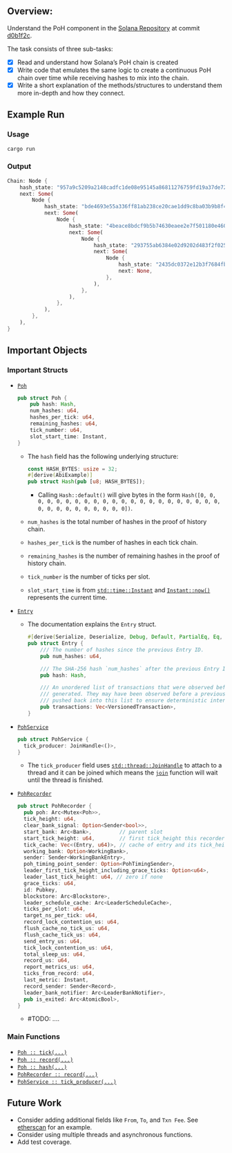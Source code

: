 ## Overview:

Understand the PoH component in the [Solana Repository](https://github.com/solana-labs/solana) at commit [d0b1f2c](https://github.com/solana-labs/solana/commit/d0b1f2c7c0ac90543ed6935f65b7cfc4673f74da).

The task consists of three sub-tasks:
- [x] Read and understand how Solana’s PoH chain is created
- [x] Write code that emulates the same logic to create a continuous PoH chain over time while
receiving hashes to mix into the chain.
- [x] Write a short explanation of the methods/structures to understand them more in-depth and how they connect. 

## Example Run

### Usage
```Rust
cargo run
```

### Output
```Rust
Chain: Node {
    hash_state: "957a9c5209a2148cadfc1de08e95145a86811276759fd19a37de72dcafb94118",
    next: Some(
        Node {
            hash_state: "bde4693e55a336ff81ab238ce20cae1dd9c8ba03b9b8f43963f5569bf3cf5229",
            next: Some(
                Node {
                    hash_state: "4beace8bdcf9b5b74630eaee2e7f501180e46025ca89b05e7e041fbe953d817a",
                    next: Some(
                        Node {
                            hash_state: "293755ab6384e02d9202d483f2f0250100d786e75fdab1b6f3925b2800ece3cb",
                            next: Some(
                                Node {
                                    hash_state: "2435dc0372e12b3f7684fb7093fbe6f6dee79dbff96cc28b1687839ef526e02f",
                                    next: None,
                                },
                            ),
                        },
                    ),
                },
            ),
        },
    ),
}
```

## Important Objects

### Important Structs
- [`Poh`](https://github.com/solana-labs/solana/blob/d0b1f2c7c0ac90543ed6935f65b7cfc4673f74da/entry/src/poh.rs#L10)
    ```Rust
    pub struct Poh {
        pub hash: Hash,
        num_hashes: u64,
        hashes_per_tick: u64,
        remaining_hashes: u64,
        tick_number: u64,
        slot_start_time: Instant,
    }
    ```
    - The `hash` field has the following underlying structure:
        ```Rust
        const HASH_BYTES: usize = 32;
        #[derive(AbiExample)]
        pub struct Hash(pub [u8; HASH_BYTES]);
        ```
        - Calling `Hash::default()` will give bytes in the form `Hash([0, 0, 0, 0, 0, 0, 0, 0, 0, 0, 0, 0, 0, 0, 0, 0, 0, 0, 0, 0, 0, 0, 0, 0, 0, 0, 0, 0, 0, 0, 0, 0])`.
     
    - `num_hashes` is the total number of hashes in the proof of history chain.
    - `hashes_per_tick` is the number of hashes in each tick chain.
    - `remaining_hashes` is the number of remaining hashes in the proof of history chain.
    - `tick_number` is the number of ticks per slot. 
    - `slot_start_time` is from [`std::time::Instant`](https://doc.rust-lang.org/nightly/std/time/struct.Instant.html) and [`Instant::now()`](https://doc.rust-lang.org/nightly/std/time/struct.Instant.html#method.now) represents the current time. 
    
- [`Entry`](https://github.com/solana-labs/solana/blob/d0b1f2c7c0ac90543ed6935f65b7cfc4673f74da/entry/src/entry.rs#L135)
    - The documentation explains the `Entry` struct.
        ```Rust
        #[derive(Serialize, Deserialize, Debug, Default, PartialEq, Eq, Clone)]
        pub struct Entry {
            /// The number of hashes since the previous Entry ID.
            pub num_hashes: u64,
        
            /// The SHA-256 hash `num_hashes` after the previous Entry ID.
            pub hash: Hash,
        
            /// An unordered list of transactions that were observed before the Entry ID was
            /// generated. They may have been observed before a previous Entry ID but were
            /// pushed back into this list to ensure deterministic interpretation of the ledger.
            pub transactions: Vec<VersionedTransaction>,
        }
        ```
- [`PohService`](https://github.com/solana-labs/solana/blob/d0b1f2c7c0ac90543ed6935f65b7cfc4673f74da/poh/src/poh_service.rs#L20)
  ```Rust
  pub struct PohService {
    tick_producer: JoinHandle<()>,
  }
  ```
  - The `tick_producer` field uses [`std::thread::JoinHandle`](https://doc.rust-lang.org/std/thread/struct.JoinHandle.html#) to attach to a thread and it can be joined which means the [`join`](https://doc.rust-lang.org/std/thread/struct.JoinHandle.html#method.join) function will wait until the thread is finished.
    
- [`PohRecorder`](https://github.com/solana-labs/solana/blob/d0b1f2c7c0ac90543ed6935f65b7cfc4673f74da/poh/src/poh_recorder.rs#L282)
  ```Rust
  pub struct PohRecorder {
    pub poh: Arc<Mutex<Poh>>,
    tick_height: u64,
    clear_bank_signal: Option<Sender<bool>>,
    start_bank: Arc<Bank>,         // parent slot
    start_tick_height: u64,        // first tick_height this recorder will observe
    tick_cache: Vec<(Entry, u64)>, // cache of entry and its tick_height
    working_bank: Option<WorkingBank>,
    sender: Sender<WorkingBankEntry>,
    poh_timing_point_sender: Option<PohTimingSender>,
    leader_first_tick_height_including_grace_ticks: Option<u64>,
    leader_last_tick_height: u64, // zero if none
    grace_ticks: u64,
    id: Pubkey,
    blockstore: Arc<Blockstore>,
    leader_schedule_cache: Arc<LeaderScheduleCache>,
    ticks_per_slot: u64,
    target_ns_per_tick: u64,
    record_lock_contention_us: u64,
    flush_cache_no_tick_us: u64,
    flush_cache_tick_us: u64,
    send_entry_us: u64,
    tick_lock_contention_us: u64,
    total_sleep_us: u64,
    record_us: u64,
    report_metrics_us: u64,
    ticks_from_record: u64,
    last_metric: Instant,
    record_sender: Sender<Record>,
    leader_bank_notifier: Arc<LeaderBankNotifier>,
    pub is_exited: Arc<AtomicBool>,
  }
  ```
  - #TODO: ....

### Main Functions
- [`Poh :: tick(...)`](https://github.com/solana-labs/solana/blob/d0b1f2c7c0ac90543ed6935f65b7cfc4673f74da/entry/src/poh.rs#L90)
- [`Poh :: record(...)`](https://github.com/solana-labs/solana/blob/d0b1f2c7c0ac90543ed6935f65b7cfc4673f74da/entry/src/poh.rs#L74)
- [`Poh :: hash(...)`](https://github.com/solana-labs/solana/blob/d0b1f2c7c0ac90543ed6935f65b7cfc4673f74da/entry/src/poh.rs#L61)
- [`PohRecorder :: record(...)`](https://github.com/solana-labs/solana/blob/d0b1f2c7c0ac90543ed6935f65b7cfc4673f74da/poh/src/poh_recorder.rs#L205)
- [`PohService :: tick_producer(...)`](https://github.com/solana-labs/solana/blob/d0b1f2c7c0ac90543ed6935f65b7cfc4673f74da/poh/src/poh_service.rs#L332)

## Future Work
- Consider adding additional fields like `From`, `To`, and `Txn Fee`. See [etherscan](https://etherscan.io/txs) for an example.
- Consider using multiple threads and asynchronous functions. 
- Add test coverage. 
